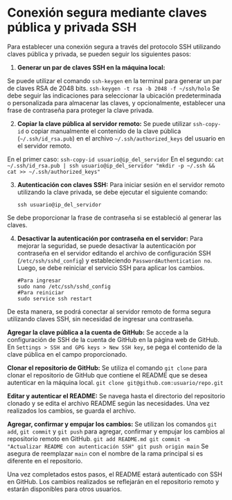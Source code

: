 # Conexión segura mediante claves pública y privada SSH

Para establecer una conexión segura a través del protocolo SSH utilizando claves pública y privada, se pueden seguir los siguientes pasos:

1. **Generar un par de claves SSH en la máquina local:**

 Se puede utilizar el comando `ssh-keygen` en la terminal para generar un par de claves RSA de 2048 bits.
     ```
     ssh-keygen -t rsa -b 2048 -f ~/ssh/holo
     ```
 Se debe seguir las indicaciones para seleccionar la ubicación predeterminada o personalizada para almacenar las claves, y opcionalmente, establecer una frase de contraseña para proteger la clave privada.

2. **Copiar la clave pública al servidor remoto:**
 Se puede utilizar `ssh-copy-id` o copiar manualmente el contenido de la clave pública (`~/.ssh/id_rsa.pub`) en el archivo `~/.ssh/authorized_keys` del usuario en el servidor remoto.

 En el primer caso:
     ```
     ssh-copy-id usuario@ip_del_servidor
     ```
 En el segundo:
     ```
     cat ~/.ssh/id_rsa.pub | ssh usuario@ip_del_servidor "mkdir -p ~/.ssh && cat >> ~/.ssh/authorized_keys"
     ```

3. **Autenticación con claves SSH:**
 Para iniciar sesión en el servidor remoto utilizando la clave privada, se debe ejecutar el siguiente comando:
     ```
     ssh usuario@ip_del_servidor
     ```
 Se debe proporcionar la frase de contraseña si se estableció al generar las claves.

4. **Desactivar la autenticación por contraseña en el servidor:**
 Para mejorar la seguridad, se puede desactivar la autenticación por contraseña en el servidor editando el archivo de configuración SSH (`/etc/ssh/sshd_config`) y estableciendo `PasswordAuthentication no`. Luego, se debe reiniciar el servicio SSH para aplicar los cambios.
     ```
     #Para ingresar
     sudo nano /etc/ssh/sshd_config 
     #Para reiniciar
     sudo service ssh restart
     ```

De esta manera, se podrá conectar al servidor remoto de forma segura utilizando claves SSH, sin necesidad de ingresar una contraseña.


**Agregar la clave pública a la cuenta de GitHub:**
 Se accede a la configuración de SSH de la cuenta de GitHub en la página web de GitHub.
 En `Settings > SSH and GPG keys > New SSH key`, se pega el contenido de la clave pública en el campo proporcionado.

**Clonar el repositorio de GitHub:**
 Se utiliza el comando `git clone` para clonar el repositorio de GitHub que contiene el README que se desea autenticar en la máquina local.
     ```
     git clone git@github.com:usuario/repo.git
     ```

 **Editar y autenticar el README:**
 Se navega hasta el directorio del repositorio clonado y se edita el archivo README según las necesidades.
 Una vez realizados los cambios, se guarda el archivo.

 **Agregar, confirmar y empujar los cambios:**
 Se utilizan los comandos `git add`, `git commit` y `git push` para agregar, confirmar y empujar los cambios al repositorio remoto en GitHub.
     ```
     git add README.md
     git commit -m "Actualizar README con autenticación SSH"
     git push origin main
     ```
 Se asegura de reemplazar `main` con el nombre de la rama principal si es diferente en el repositorio.

Una vez completados estos pasos, el README estará autenticado con SSH en GitHub. Los cambios realizados se reflejarán en el repositorio remoto y estarán disponibles para otros usuarios.

